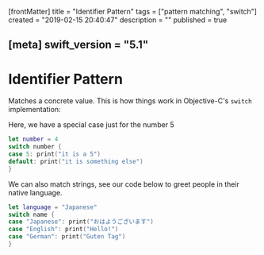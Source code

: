 [frontMatter]
title = "Identifier Pattern"
tags = ["pattern matching", "switch"]
created = "2019-02-15 20:40:47"
description = ""
published = true

[meta]
swift_version = "5.1"
---

# Identifier Pattern

Matches a concrete value. This is how things work in Objective-C\'s
`switch` implementation:

Here, we have a special case just for the number 5

``` Swift
let number = 4
switch number {
case 5: print("it is a 5")
default: print("it is something else")
}
```


We can also match strings, see our code below to greet people
in their native language.

``` Swift
let language = "Japanese"
switch name {
case "Japanese": print("おはようございます")
case "English": print("Hello!")
case "German": print("Guten Tag")
}
```
